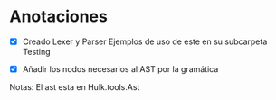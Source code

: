 # Anotaciones

-[x] Creado Lexer y Parser Ejemplos de uso de este en  su subcarpeta
Testing

-[x] Añadir los nodos necesarios al AST por la gramática

Notas: El ast esta en Hulk.tools.Ast
